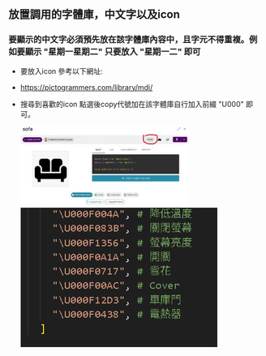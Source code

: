 ## 放置調用的字體庫，中文字以及icon
### 要顯示的中文字必須預先放在該字體庫內容中，且字元不得重複。例如要顯示 "星期一星期二" 只要放入 "星期一二" 即可
- 要放入icon 參考以下網址:
- https://pictogrammers.com/library/mdi/
- 搜尋到喜歡的icon 點選後copy代號加在該字體庫自行加入前綴 "U000" 即可。

  ![Mosquitto_broker](/dashboard_one_tw/image/193603.jpg)
  ![Mosquitto_broker](/dashboard_one_tw/image/194857.jpg)
